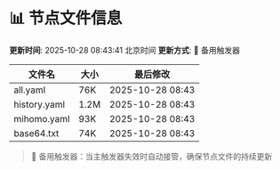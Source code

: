 # 📊 节点文件信息

**更新时间**: 2025-10-28 08:43:41 北京时间
**更新方式**: 🔄 备用触发器

| 文件名 | 大小 | 最后修改 |
|--------|------|----------|
| all.yaml | 76K | 2025-10-28 08:43 |
| history.yaml | 1.2M | 2025-10-28 08:43 |
| mihomo.yaml | 93K | 2025-10-28 08:43 |
| base64.txt | 74K | 2025-10-28 08:43 |

> 🔄 备用触发器：当主触发器失效时自动接管，确保节点文件的持续更新
